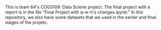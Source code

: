 This is team 64's COGS108: Data Sciene project. The final project with a report is in the file "Final Project with q-w-h's changes.ipynb." In this repository, we also have some datasets that we used in the earlier and final stages of the projetc.
